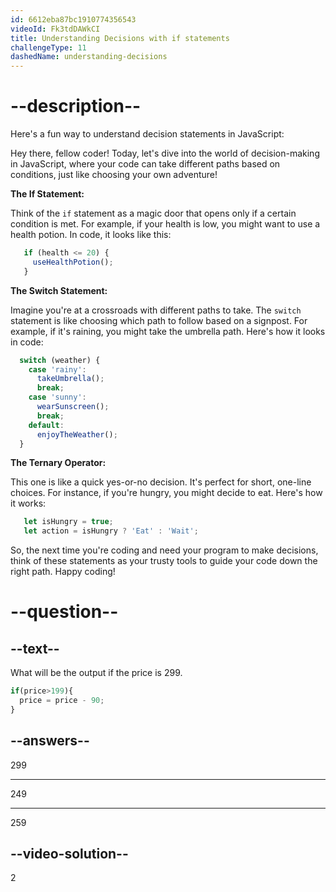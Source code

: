 ```yaml
---
id: 6612eba87bc1910774356543
videoId: Fk3tdDAWkCI
title: Understanding Decisions with if statements
challengeType: 11
dashedName: understanding-decisions
---
```


# --description--

Here's a fun way to understand decision statements in JavaScript:

Hey there, fellow coder! Today, let's dive into the world of decision-making in JavaScript, where your code can take different paths based on conditions, just like choosing your own adventure!

**The If Statement:** 

Think of the `if` statement as a magic door that opens only if a certain condition is met. For example, if your health is low, you might want to use a health potion. In code, it looks like this:

```javascript
   if (health <= 20) {
     useHealthPotion();
   }
   ```

**The Switch Statement:** 

Imagine you're at a crossroads with different paths to take. The `switch` statement is like choosing which path to follow based on a signpost. For example, if it's raining, you might take the umbrella path. Here's how it looks in code:
 
 ```javascript
   switch (weather) {
     case 'rainy':
       takeUmbrella();
       break;
     case 'sunny':
       wearSunscreen();
       break;
     default:
       enjoyTheWeather();
   }
   ```

**The Ternary Operator:** 

This one is like a quick yes-or-no decision. It's perfect for short, one-line choices. For instance, if you're hungry, you might decide to eat. Here's how it works:

```javascript
   let isHungry = true;
   let action = isHungry ? 'Eat' : 'Wait';
   ```

So, the next time you're coding and need your program to make decisions, think of these statements as your trusty tools to guide your code down the right path. Happy coding!

# --question--

## --text--

What will be the output if the price is 299.

```js
if(price>199){
  price = price - 90;
}
```

## --answers--

299

---

249

---

259

## --video-solution--

2
